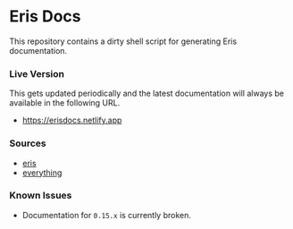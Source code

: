 
Eris Docs
======================
This repository contains a dirty shell script for generating Eris documentation.

### Live Version
This gets updated periodically and the latest documentation will always be available in the following URL.
- https://erisdocs.netlify.app

### Sources
- [eris](https://github.com/abalabahaha/eris)
- [everything](https://github.com/DonovanDMC/eris/tree/everything)

### Known Issues
- Documentation for ``0.15.x`` is currently broken.